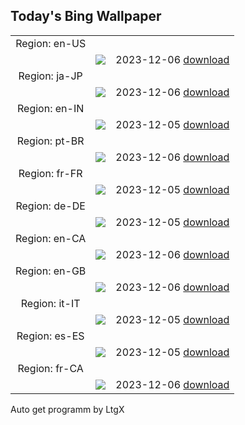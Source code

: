## Today's Bing Wallpaper
|      |      |      |
| :----: | :----: | :----: |
|Region: en-US
||![](https://www.bing.com/th?id=OHR.AlpsCastles_EN-US9735484506_UHD.jpg&pid=hp&w=1152&h=648&rs=1&c=4)|2023-12-06 [download](https://www.bing.com/th?id=OHR.AlpsCastles_EN-US9735484506_UHD.jpg)|
|Region: ja-JP
||![](https://www.bing.com/th?id=OHR.CERNCenter_JA-JP8644590306_UHD.jpg&pid=hp&w=1152&h=648&rs=1&c=4)|2023-12-06 [download](https://www.bing.com/th?id=OHR.CERNCenter_JA-JP8644590306_UHD.jpg)|
|Region: en-IN
||![](https://www.bing.com/th?id=OHR.AlpsCastles_EN-IN1720960592_UHD.jpg&pid=hp&w=1152&h=648&rs=1&c=4)|2023-12-05 [download](https://www.bing.com/th?id=OHR.AlpsCastles_EN-IN1720960592_UHD.jpg)|
|Region: pt-BR
||![](https://www.bing.com/th?id=OHR.MuseumofTomorrow_PT-BR0071578162_UHD.jpg&pid=hp&w=1152&h=648&rs=1&c=4)|2023-12-06 [download](https://www.bing.com/th?id=OHR.MuseumofTomorrow_PT-BR0071578162_UHD.jpg)|
|Region: fr-FR
||![](https://www.bing.com/th?id=OHR.AlpsCastles_FR-FR2910854727_UHD.jpg&pid=hp&w=1152&h=648&rs=1&c=4)|2023-12-05 [download](https://www.bing.com/th?id=OHR.AlpsCastles_FR-FR2910854727_UHD.jpg)|
|Region: de-DE
||![](https://www.bing.com/th?id=OHR.AlpsCastles_DE-DE6522289575_UHD.jpg&pid=hp&w=1152&h=648&rs=1&c=4)|2023-12-05 [download](https://www.bing.com/th?id=OHR.AlpsCastles_DE-DE6522289575_UHD.jpg)|
|Region: en-CA
||![](https://www.bing.com/th?id=OHR.AlpsCastles_EN-CA3984381282_UHD.jpg&pid=hp&w=1152&h=648&rs=1&c=4)|2023-12-06 [download](https://www.bing.com/th?id=OHR.AlpsCastles_EN-CA3984381282_UHD.jpg)|
|Region: en-GB
||![](https://www.bing.com/th?id=OHR.AlpsCastles_EN-GB7463637354_UHD.jpg&pid=hp&w=1152&h=648&rs=1&c=4)|2023-12-06 [download](https://www.bing.com/th?id=OHR.AlpsCastles_EN-GB7463637354_UHD.jpg)|
|Region: it-IT
||![](https://www.bing.com/th?id=OHR.ValdiFassa_IT-IT6575730533_UHD.jpg&pid=hp&w=1152&h=648&rs=1&c=4)|2023-12-05 [download](https://www.bing.com/th?id=OHR.ValdiFassa_IT-IT6575730533_UHD.jpg)|
|Region: es-ES
||![](https://www.bing.com/th?id=OHR.AlpsCastles_ES-ES0525825978_UHD.jpg&pid=hp&w=1152&h=648&rs=1&c=4)|2023-12-05 [download](https://www.bing.com/th?id=OHR.AlpsCastles_ES-ES0525825978_UHD.jpg)|
|Region: fr-CA
||![](https://www.bing.com/th?id=OHR.AlpsCastles_FR-CA9479125560_UHD.jpg&pid=hp&w=1152&h=648&rs=1&c=4)|2023-12-06 [download](https://www.bing.com/th?id=OHR.AlpsCastles_FR-CA9479125560_UHD.jpg)|

Auto get programm by LtgX
